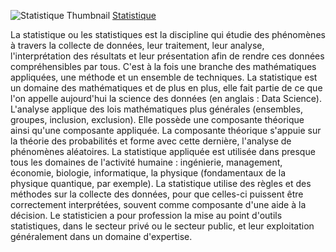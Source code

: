 ![Statistique Thumbnail](https://upload.wikimedia.org/wikipedia/commons/4/44/Standard_Normal_Distribution.png)
[Statistique](https://fr.wikipedia.org/wiki/Statistique)

La statistique ou les statistiques est la discipline qui étudie des phénomènes à travers la collecte de données, leur traitement, leur analyse, l'interprétation des résultats et leur présentation afin de rendre ces données compréhensibles par tous. C'est à la fois une branche des mathématiques appliquées, une méthode et un ensemble de techniques.
La statistique est un domaine des mathématiques et de plus en plus, elle fait partie de ce que l'on appelle aujourd'hui la science des données (en anglais : Data Science). L'analyse applique des lois mathématiques plus générales (ensembles, groupes, inclusion, exclusion). Elle possède une composante théorique ainsi qu'une composante appliquée. La composante théorique s'appuie sur la théorie des probabilités et forme avec cette dernière, l'analyse de phénomènes aléatoires. La statistique appliquée est utilisée dans presque tous les domaines de l'activité humaine : ingénierie, management, économie, biologie, informatique, la physique (fondamentaux de la physique quantique, par exemple). La statistique utilise des règles et des méthodes sur la collecte des données, pour que celles-ci puissent être correctement interprétées, souvent comme composante d'une aide à la décision. Le statisticien a pour profession la mise au point d'outils statistiques, dans le secteur privé ou le secteur public, et leur exploitation généralement dans un domaine d'expertise.